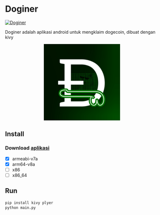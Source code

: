 # Doginer
[![Doginer](https://img.shields.io/github/v/release/ikbal-hanafi/Doginer?include_prereleases)](https://github.com/ikbal-hanafi/Doginer/releases)

Doginer adalah aplikasi android untuk mengklaim dogecoin, dibuat dengan kivy

<center>
  <img alt="doginer" src="assets/images/logo.jpg" width="250" height="250"></img>
</center>

## Install
### Download [aplikasi](https://github.com/ikbal-hanafi/Doginer/releases)
- [X] armeabi-v7a
- [X] arm64-v8a
- [ ] x86
- [ ] x86_64

## Run

```
pip install kivy plyer
python main.py
```

